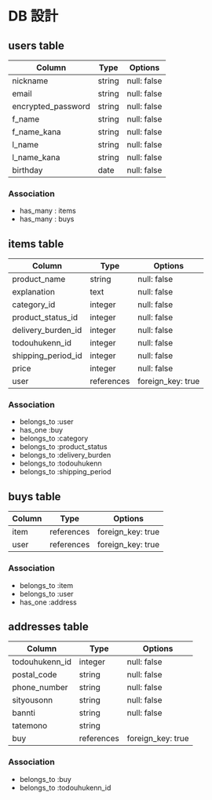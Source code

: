 # DB 設計

## users table

| Column              | Type             | Options              |
|---------------------|------------------|----------------------|
| nickname            | string           | null: false          |
| email               | string           | null: false          |
| encrypted_password  | string           | null: false          |
| f_name              | string           | null: false          |
| f_name_kana         | string           | null: false          |
| l_name              | string           | null: false          |
| l_name_kana         | string           | null: false          |
| birthday            | date             | null: false          |

### Association
- has_many : items
- has_many : buys


## items table

| Column                         | Type       | Options           |
|--------------------------------|------------|-------------------|
| product_name                   | string     | null: false       |
| explanation                    | text       | null: false       |
| category_id                    | integer    | null: false       |
| product_status_id              | integer    | null: false       |
| delivery_burden_id             | integer    | null: false       |
| todouhukenn_id                 | integer    | null: false       |
| shipping_period_id             | integer    | null: false       |
| price                          | integer    | null: false       |
| user                           | references | foreign_key: true |

### Association
- belongs_to :user
- has_one :buy
- belongs_to :category
- belongs_to :product_status
- belongs_to :delivery_burden
- belongs_to :todouhukenn
- belongs_to :shipping_period


## buys table

| Column         | Type        | Options           |
|----------------|-------------|-------------------|
| item           | references  | foreign_key: true |
| user           | references  | foreign_key: true |

### Association
- belongs_to :item
- belongs_to :user
- has_one :address


## addresses table

| Column          | Type        | Options           |
|-----------------|-------------|-------------------|
| todouhukenn_id  | integer     | null: false       |
| postal_code     | string      | null: false       |
| phone_number    | string      | null: false       |
| sityousonn      | string      | null: false       |
| bannti          | string      | null: false       |
| tatemono        | string      |                   |
| buy             | references  | foreign_key: true |

### Association
- belongs_to :buy
- belongs_to :todouhukenn_id